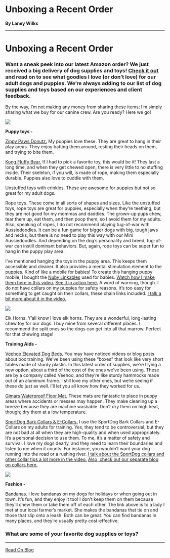 # Unboxing a Recent Order

**By Laney Wilks**

---

# Unboxing a Recent Order

### Want a sneak peek into our latest Amazon order? We just received a big delivery of dog supplies and toys! [<u style="text-decoration: underline;"><span>Check it out</span></u>](https://www.instagram.com/tv/CejZaBbJqFV/?utm_source=ig_web_copy_link) and read on to see what goodies I love (or don’t love) for our adult dogs and puppies. We’re always adding to our list of dog supplies and toys based on our experiences and client feedback.

  

By the way, I’m not making any money from sharing these items; I’m simply sharing what we buy for our canine crew. Are you ready? Here we go!

  

![](https://static.wixstatic.com/media/4917f1_ec8acede65f24d588c51a80cd0b4a7ec~mv2.jpg/v1/fill/w_852,h_928,al_c,q_85,usm_0.66_1.00_0.01,enc_auto/4917f1_ec8acede65f24d588c51a80cd0b4a7ec~mv2.jpg)

**Puppy toys -**

[<u style="text-decoration: underline;"><span>Zippy Paws Donutz.</span></u>](https://www.amazon.com/ZippyPaws-No-Stuffing-1-Chocolate-1-Strawberry-Blueberry/dp/B01DTDUPKY/ref=sr_1_5?crid=3JCGT3ZTMG42B&keywords=zippy+paws+donuts&qid=1655484620&sprefix=zippy+paws+donuts%2Caps%2C306&sr=8-5) My puppies love these. They are great to hang in their play areas. They enjoy batting them around, resting their heads on them, and trying to bite them.

  

[<u style="text-decoration: underline;"><span>Kong Fluffy Bear.</span></u>](https://www.amazon.com/Kong-Wild-Knots-Bears-Durable/dp/B00WDHR9OI/ref=sr_1_2?crid=3C2VLR4HMH5OU&keywords=kong%2Bfluffy%2Bbear&qid=1655484892&sprefix=knog%2Bfluffy%2Bbear%2Caps%2C197&sr=8-2&th=1) If I had to pick a favorite toy, this would be it! They last a long time, and when they get chewed open, there is very little to no stuffing inside. Their skeleton, if you will, is made of rope, making them especially durable. Puppies also love to cuddle with them.

  

Unstuffed toys with crinkles. These are awesome for puppies but not so great for my adult dogs.

  

Rope toys. These come in all sorts of shapes and sizes. Like the unstuffed toys, rope toys are great for puppies, especially when they’re teething, but they are not good for my mommas and daddies. The grown-up pups chew, tear them up, eat them, and then poop them, so I avoid them for my adults. Also, speaking of ropes, I do not recommend playing tug-of-war with Aussiedoodles. It can be a fun game for bigger dogs with big, tough jaws and necks, but there is no need to play this way with our Mini Aussiedoodles. And depending on the dog’s personality and breed, tug-of-war can instill dominant behaviors. But, again, rope toys can be super fun to hang in the puppy play area.

  

I’ve mentioned hanging the toys in the puppy area. This keeps them accessible and cleaner. It also provides a mental stimulation element to the puppies. Kind of like a mobile for babies! To create this hanging puppy mobile, I bought the [<u style="text-decoration: underline;"><span>Nuby Linkables</span></u>](https://www.amazon.com/Nuby-Linkables-Colorful-Attachable-Strollers/dp/B08QZVZ1KT/ref=sr_1_1?crid=1DH0WMZE3WBA7&keywords=nuby+18+pack+chain+links&qid=1655489812&sprefix=nuby+18+pack+chain+links%2Caps%2C133&sr=8-1) used for babies. [<u style="text-decoration: underline;"><span>Watch how I make them here in this video.</span></u>](https://www.instagram.com/reel/Cel74qjBA0z/?utm_source=ig_web_copy_link) [<u style="text-decoration: underline;"><span>See it in action here.</span></u>](https://www.instagram.com/p/CemKKlPprSF/?utm_source=ig_web_copy_link) A word of warning, though. I do not have collars on my puppies for safety reasons. It’s too easy for something to get caught on their collars, these chain links included. [<u style="text-decoration: underline;"><span>I talk a bit more about it in the video.</span></u>](https://www.instagram.com/tv/CejZaBbJqFV/?utm_source=ig_web_copy_link)

  

  

![](https://static.wixstatic.com/media/5642d8_3774639ce29f48db96fb2bf825bbc66e~mv2.jpg/v1/fill/w_595,h_235,al_c,lg_1,q_80,enc_auto/5642d8_3774639ce29f48db96fb2bf825bbc66e~mv2.jpg)

Elk Horns. Y’all know I love elk horns. They are a wonderful, long-lasting chew toy for our dogs. I buy mine from several different places. I recommend the split ones so the dogs can get into all that marrow. Perfect for that chewing stage!

  

**Training Aids -**

[<u style="text-decoration: underline;"><span>Veehoo Elevated Dog Beds.</span></u>](https://www.amazon.com/Veehoo-Chew-Proof-Elevated-Dog/dp/B08GLXQDD4/ref=sr_1_3_sspa?crid=29LUC9DWXGWUH&keywords=weehoo%2Belevated%2Bbed%2Bfor%2Bdogs&qid=1655484177&sprefix=weehoo%2Belevated%2Bbed%2Bfor%2Bdogs%2Caps%2C142&sr=8-3-spons&spLa=ZW5jcnlwdGVkUXVhbGlmaWVyPUFMQVBMTjZNN1k5SEsmZW5jcnlwdGVkSWQ9QTA3NTAzNzhRUFg0OFFIOFhYWjMmZW5jcnlwdGVkQWRJZD1BMDM5MTMxM0VXVVE4STVLSTE4WSZ3aWRnZXROYW1lPXNwX2F0ZiZhY3Rpb249Y2xpY2tSZWRpcmVjdCZkb05vdExvZ0NsaWNrPXRydWU&th=1) You may have noticed videos or blog posts about box training. We’ve been using these “boxes” that look like very short tables made of sturdy plastic. In this latest order of supplies, we’re trying a new option, about a third of the cost of the ones we’ve been using. These are by a company called Veehoo, and they’re like sturdy hammocks made out of an aluminum frame. I still love my other ones, but we’re seeing if these do just as well. I’ll let you all know how they worked for us.

  

[<u style="text-decoration: underline;"><span>Gimars Waterproof Floor Mat.</span></u>](https://www.amazon.com/Gimars-Absorbency-Non-Slip-Anti-Tear-Incontinence/dp/B08579GSJJ/ref=sr_1_2?crid=1ULM249JN07Z6&keywords=gimars%2Bdog%2Bmat&qid=1655488405&sprefix=gimars%2Bdog%2Bmat%2Caps%2C107&sr=8-2&th=1) These mats are fantastic to place in puppy areas where accidents or messes may happen. They make cleaning up a breeze because they are machine washable. Don’t dry them on high heat, though; dry them at a low temperature.

  

[<u style="text-decoration: underline;"><span>SportDog Bark Collars &amp; E-Collars.</span></u>](https://www.sportdog.com/) I use the SportDog Bark Collars and E-Collars on my adults for training. Yes, they tend to be controversial, but they are not bad at all when they are high-quality and when used appropriately. It’s a personal decision to use them. To me, it’s a matter of safety and survival. I love my dogs dearly, and they need to learn their boundaries and listen to me when it counts. For instance, you wouldn’t want your dog running into the road or a rushing river. [<u style="text-decoration: underline;"><span> I talk about the SportDog collars and other collar tips a lot more in the video.</span></u>](https://www.instagram.com/tv/CejZaBbJqFV/?utm_source=ig_web_copy_link) [<u style="text-decoration: underline;"><span>Also, check out our separate blog on collars here.</span></u>](https://www.fineanddandyaussiedoodles.com/post/a-word-on-collars)

  

  

![](https://static.wixstatic.com/media/5642d8_faca54bc0db64920b5b7d24514b9d535~mv2.png/v1/fill/w_676,h_676,al_c,q_90,usm_0.66_1.00_0.01,enc_auto/5642d8_faca54bc0db64920b5b7d24514b9d535~mv2.png)

**Fashion -**

[<u style="text-decoration: underline;"><span>Bandanas.</span></u>](http://barkriffic.com/) I love bandanas on my dogs for holidays or when going out in town. It’s fun, and they enjoy it too! I don’t keep them on them because they’ll chew them or take them off of each other. The link above is to a lady I met at our local farmer’s market. She makes the bandanas that tie on and those that slip onto a leash. Both can be great. You can find bandanas in many places, and they’re usually pretty cost-effective.

  

  

### What are some of your favorite dog supplies or toys?

---

[Read On Blog](https://www.fineanddandyaussiedoodles.com/post/unboxing-a-recent-order)